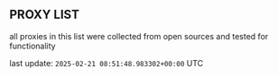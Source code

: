 ## PROXY LIST

all proxies in this list were collected from open sources and tested for functionality

last update: `2025-02-21 08:51:48.983302+00:00` UTC
